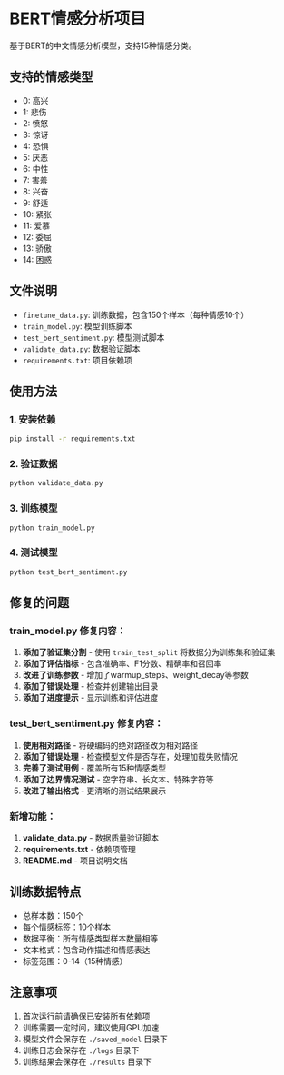 # BERT情感分析项目

基于BERT的中文情感分析模型，支持15种情感分类。

## 支持的情感类型

- 0: 高兴
- 1: 悲伤
- 2: 愤怒
- 3: 惊讶
- 4: 恐惧
- 5: 厌恶
- 6: 中性
- 7: 害羞
- 8: 兴奋
- 9: 舒适
- 10: 紧张
- 11: 爱慕
- 12: 委屈
- 13: 骄傲
- 14: 困惑

## 文件说明

- `finetune_data.py`: 训练数据，包含150个样本（每种情感10个）
- `train_model.py`: 模型训练脚本
- `test_bert_sentiment.py`: 模型测试脚本
- `validate_data.py`: 数据验证脚本
- `requirements.txt`: 项目依赖项

## 使用方法

### 1. 安装依赖

```bash
pip install -r requirements.txt
```

### 2. 验证数据

```bash
python validate_data.py
```

### 3. 训练模型

```bash
python train_model.py
```

### 4. 测试模型

```bash
python test_bert_sentiment.py
```

## 修复的问题

### train_model.py 修复内容：

1. **添加了验证集分割** - 使用 `train_test_split` 将数据分为训练集和验证集
2. **添加了评估指标** - 包含准确率、F1分数、精确率和召回率
3. **改进了训练参数** - 增加了warmup_steps、weight_decay等参数
4. **添加了错误处理** - 检查并创建输出目录
5. **添加了进度提示** - 显示训练和评估进度

### test_bert_sentiment.py 修复内容：

1. **使用相对路径** - 将硬编码的绝对路径改为相对路径
2. **添加了错误处理** - 检查模型文件是否存在，处理加载失败情况
3. **完善了测试用例** - 覆盖所有15种情感类型
4. **添加了边界情况测试** - 空字符串、长文本、特殊字符等
5. **改进了输出格式** - 更清晰的测试结果展示

### 新增功能：

1. **validate_data.py** - 数据质量验证脚本
2. **requirements.txt** - 依赖项管理
3. **README.md** - 项目说明文档

## 训练数据特点

- 总样本数：150个
- 每个情感标签：10个样本
- 数据平衡：所有情感类型样本数量相等
- 文本格式：包含动作描述和情感表达
- 标签范围：0-14（15种情感）

## 注意事项

1. 首次运行前请确保已安装所有依赖项
2. 训练需要一定时间，建议使用GPU加速
3. 模型文件会保存在 `./saved_model` 目录下
4. 训练日志会保存在 `./logs` 目录下
5. 训练结果会保存在 `./results` 目录下 